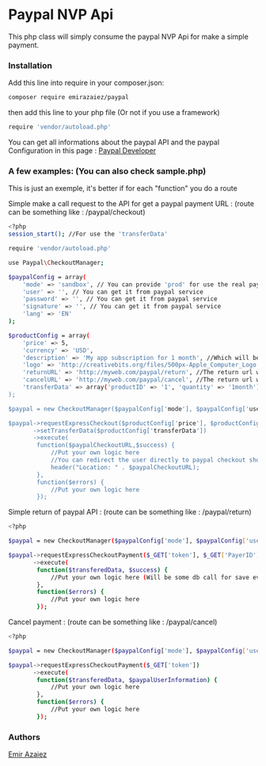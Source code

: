 # Paypal NVP Api 

This php class will simply consume the paypal NVP Api for make a simple payment.

### Installation

Add this line into require in your composer.json:

```sh
composer require emirazaiez/paypal
```

then add this line to your php file (Or not if you use a framework)
```sh
require 'vendor/autoload.php'
```

You can get all informations about the paypal API and the paypal Configuration in this page : [Paypal Developer](https://developer.paypal.com/)

### A few examples: (You can also check sample.php)

This is just an exemple, it's better if for each "function" you do a route

Simple make a call request to the API for get a paypal payment URL : (route can be something like : /paypal/checkout)
```sh
<?php
session_start(); //For use the 'transferData'

require 'vendor/autoload.php'

use Paypal\CheckoutManager;

$paypalConfig = array(
    'mode' => 'sandbox', // You can provide 'prod' for use the real paypal service
    'user' => '', // You can get it from paypal service
    'password' => '', // You can get it from paypal service
    'signature' => '', // You can get it from paypal service
    'lang' => 'EN'
);

$productConfig = array(
    'price' => 5,
    'currency' => 'USD',
    'description' => 'My app subscription for 1 month', //Which will be show on the paypal payment page
    'logo' => 'http://creativebits.org/files/500px-Apple_Computer_Logo.svg_.png', //Logo of your company
    'returnURL' => 'http://myweb.com/paypal/return', //The return url will be passed to paypal, this url will be call by paypal when the transfere will be done
    'cancelURL' => 'http://myweb.com/paypal/cancel', //The return url will be passed to paypal, this url will be call when the user cancel the payment
    'transferData' => array('productID' => '1', 'quantity' => '1month') //Those data arn't used by paypal, you can put whatever you want. Those data will be avaible on success of the "return url" called by paypal (You can only use this if you start the session)
);

$paypal = new CheckoutManager($paypalConfig['mode'], $paypalConfig['user'], $paypalConfig['password'], $paypalConfig['signature'], $paypalConfig['lang']);

$paypal->requestExpressCheckout($productConfig['price'], $productConfig['currency'], $productConfig['description'], $productConfig['logo'], $productConfig['returnURL'], $productConfig['cancelURL'])
       ->setTransferData($productConfig['transferData'])
       ->execute(
        function($paypalCheckoutURL,$success) {
            //Put your own logic here
            //You can redirect the user directly to paypal checkout shop :
            header("Location: " . $paypalCheckoutURL);
        },
        function($errors) {
            //Put your own logic here
        });
```


Simple return of paypal API : (route can be something like : /paypal/return)
```sh
<?php

$paypal = new CheckoutManager($paypalConfig['mode'], $paypalConfig['user'], $paypalConfig['password'], $paypalConfig['signature'], $paypalConfig['lang']);

$paypal->requestExpressCheckoutPayment($_GET['token'], $_GET['PayerID'])
       ->execute(
        function($transferedData, $success) {
            //Put your own logic here (Will be some db call for save everything)
        }, 
        function($errors) {
            //Put your own logic here
        });
```


Cancel payment : (route can be something like : /paypal/cancel)
```sh
<?php

$paypal = new CheckoutManager($paypalConfig['mode'], $paypalConfig['user'], $paypalConfig['password'], $paypalConfig['signature'], $paypalConfig['lang']);

$paypal->requestExpressCheckoutPayment($_GET['token'])
       ->execute(
        function($transferedData, $paypalUserInformation) {
            //Put your own logic here
        }, 
        function($errors) {
            //Put your own logic here
        });
```

### Authors
[Emir Azaiez](https://github.com/EmirAzaiez/)